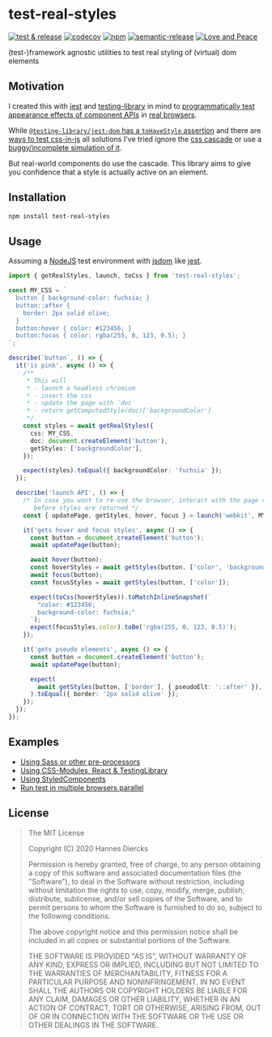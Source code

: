 # test-real-styles

[![test & release](https://github.com/Xiphe/test-real-styles/actions/workflows/release.yml/badge.svg)](https://github.com/Xiphe/test-real-styles/actions/workflows/release.yml)
[![codecov](https://codecov.io/gh/Xiphe/test-real-styles/branch/trunk/graph/badge.svg?token=LNLZ1IZK6W)](https://codecov.io/gh/Xiphe/test-real-styles)
[![npm](https://img.shields.io/npm/v/test-real-styles)](https://www.npmjs.com/package/test-real-styles)
[![semantic-release](https://img.shields.io/badge/%20%20%F0%9F%93%A6%F0%9F%9A%80-semantic--release-e10079.svg)](https://github.com/semantic-release/semantic-release)
[![Love and Peace](http://love-and-peace.github.io/love-and-peace/badges/base/v1.0-small.svg)](https://github.com/love-and-peace/love-and-peace/blob/master/versions/base/v1.0/en.md)

(test-)framework agnostic utilities to test real styling of (virtual) dom elements

## Motivation

I created this with [jest](https://jestjs.io/) and [testing-library](https://testing-library.com/)
in mind to [programmatically test appearance effects of component APIs](https://xiphe.net/blog/testing/component-design-testing.html?rel=test-real-styles)
in [real browsers](https://github.com/microsoft/playwright/).

While [`@testing-library/jest-dom` has a `toHaveStyle` assertion](https://github.com/testing-library/jest-dom#tohavestyle) and there are [ways to test css-in-js](https://github.com/styled-components/jest-styled-components) all solutions I've tried ignore the [css cascade](https://developer.mozilla.org/en-US/docs/Learn/CSS/Building_blocks/Cascade_and_inheritance)
or use a [buggy/incomplete simulation of it](https://github.com/jsdom/jsdom/labels/css).

But real-world components do use the cascade. This library aims to give
you confidence that a style is actually active on an element.

## Installation

```bash
npm install test-real-styles
```

## Usage

Assuming a [NodeJS](https://nodejs.org/en/) test environment with [jsdom](https://github.com/jsdom/jsdom) like [jest](https://jestjs.io/).

```ts
import { getRealStyles, launch, toCss } from 'test-real-styles';

const MY_CSS = `
  button { background-color: fuchsia; }
  button::after {
    border: 2px solid olive;
  }
  button:hover { color: #123456; }
  button:focus { color: rgba(255, 0, 123, 0.5); }
`;

describe(`button`, () => {
  it('is pink', async () => {
    /**
     * This will
     * - launch a headless chromium
     * - insert the css
     * - update the page with `doc`
     * - return getComputedStyle(doc)['backgroundColor']
     */
    const styles = await getRealStyles({
      css: MY_CSS,
      doc: document.createElement('button'),
      getStyles: ['backgroundColor'],
    });

    expect(styles).toEqual({ backgroundColor: 'fuchsia' });
  });

  describe('launch API', () => {
    /* In case you want to re-use the browser, interact with the page or do stuff
       before styles are returned */
    const { updatePage, getStyles, hover, focus } = launch('webkit', MY_CSS);

    it('gets hover and focus styles', async () => {
      const button = document.createElement('button');
      await updatePage(button);

      await hover(button);
      const hoverStyles = await getStyles(button, ['color', 'backgroundColor']);
      await focus(button);
      const focusStyles = await getStyles(button, ['color']);

      expect(toCss(hoverStyles)).toMatchInlineSnapshot(`
        "color: #123456;
        background-color: fuchsia;"
      `);
      expect(focusStyles.color).toBe('rgba(255, 0, 123, 0.5)');
    });

    it('gets pseudo elements', async () => {
      const button = document.createElement('button');
      await updatePage(button);

      expect(
        await getStyles(button, ['border'], { pseudoElt: '::after' }),
      ).toEqual({ border: '2px solid olive' });
    });
  });
});
```

## Examples

- [Using Sass or other pre-processors](https://github.com/Xiphe/test-real-styles/blob/trunk/src/__tests__/sass.spec.tsx)
- [Using CSS-Modules, React & TestingLibrary](https://github.com/Xiphe/test-real-styles/blob/trunk/src/__tests__/testingLibraryReact.spec.tsx)
- [Using StyledComponents](https://github.com/Xiphe/test-real-styles/blob/trunk/src/__tests__/styledComponents.spec.tsx)
- [Run test in multiple browsers parallel](https://github.com/Xiphe/test-real-styles/blob/trunk/src/__tests__/parallel.spec.tsx)

## License

> The MIT License
>
> Copyright (C) 2020 Hannes Diercks
>
> Permission is hereby granted, free of charge, to any person obtaining a copy of
> this software and associated documentation files (the "Software"), to deal in
> the Software without restriction, including without limitation the rights to
> use, copy, modify, merge, publish, distribute, sublicense, and/or sell copies
> of the Software, and to permit persons to whom the Software is furnished to do
> so, subject to the following conditions:
>
> The above copyright notice and this permission notice shall be included in all
> copies or substantial portions of the Software.
>
> THE SOFTWARE IS PROVIDED "AS IS", WITHOUT WARRANTY OF ANY KIND, EXPRESS OR
> IMPLIED, INCLUDING BUT NOT LIMITED TO THE WARRANTIES OF MERCHANTABILITY, FITNESS
> FOR A PARTICULAR PURPOSE AND NONINFRINGEMENT. IN NO EVENT SHALL THE AUTHORS OR
> COPYRIGHT HOLDERS BE LIABLE FOR ANY CLAIM, DAMAGES OR OTHER LIABILITY, WHETHER
> IN AN ACTION OF CONTRACT, TORT OR OTHERWISE, ARISING FROM, OUT OF OR IN
> CONNECTION WITH THE SOFTWARE OR THE USE OR OTHER DEALINGS IN THE SOFTWARE.
